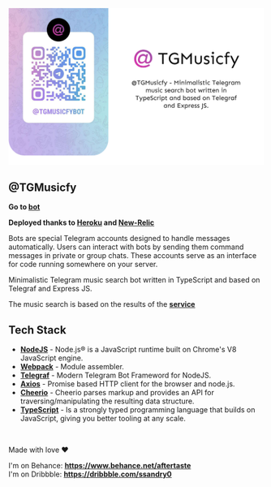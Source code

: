 ![GitHub Dark](md/nnn.png#gh-light-mode-only)

## @TGMusicfy

**Go to [bot]**

**Deployed thanks to [Heroku] and [New-Relic]**

Bots are special Telegram accounts designed to handle messages automatically. Users can interact with bots by sending them command messages in private or group chats. These accounts serve as an interface for code running somewhere on your server.

Minimalistic Telegram music search bot written in TypeScript and based on Telegraf and Express JS.

The music search is based on the results of the **[service]**

## Tech Stack

- **[NodeJS]** - Node.js® is a JavaScript runtime built on Chrome's V8 JavaScript engine.
- **[Webpack]** - Module assembler.
- **[Telegraf]** - Modern Telegram Bot Frameword for NodeJS.
- **[Axios]** - Promise based HTTP client for the browser and node.js.
- **[Cheerio]** - Cheerio parses markup and provides an API for traversing/manipulating the resulting data structure.
- **[TypeScript]** - Is a strongly typed programming language that builds on JavaScript, giving you better tooling at any scale.

<br />

Made with love ❤️

I'm on Behance: **https://www.behance.net/aftertaste** \
I'm on Dribbble: **https://dribbble.com/ssandry0**

[nodejs]: https://nodejs.org/en/
[telegraf]: https://telegraf.js.org/v3#/
[heroku]: https://dashboard.heroku.com/
[new-relic]: https://newrelic.com/
[axios]: https://newrelic.com/
[webpack]: https://webpack.js.org/
[service]: https://downloadmusicvk.ru/
[cheerio]: https://www.npmjs.com/package/cheerio
[typescript]: https://www.typescriptlang.org/
[expressjs]: https://www.typescriptlang.org/
[bot]: https://t.me/TGMusicfyBot
